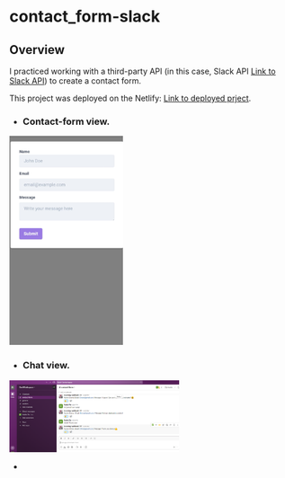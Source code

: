 # contact_form-slack
## Overview


I practiced working with a third-party API (in this case, Slack API [Link to Slack API](https://api.slack.com/)) to create a contact form. 

This project was deployed on the Netlify: [Link to deployed prject](https://sweet-brigadeiros-721cd1.netlify.app/).

- ### Contact-form view.
<img src="https://github.com/NadiaPia/contact_form-slack/blob/main/src/assets/mobile%20version.jpg"  width="40%" height="60%">

- ### Chat view.
<img src="https://github.com/NadiaPia/contact_form-slack/blob/main/src/assets/Slack-chat.png"  width="60%" height="50%">

-
